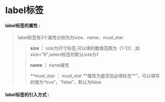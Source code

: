 # label**标签**

#### label**标签的属性 :**

> label标签有3个属性分别为为size、name、must\_star
>
> > **size ：** size为尺寸标签,可以填的数值范围为（1-12）,如size="6",select标签的默认size为1
> >
> > **name ：** name属性
> >
> > **must\_star ： must\_star **属性为是否加必填标志“\*”，可以填写的值为“true”，“false”，默认为false

#### label标签的引入方式 :




